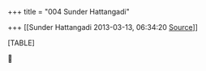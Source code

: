 +++
title = "004 Sunder Hattangadi"

+++
[[Sunder Hattangadi	2013-03-13, 06:34:20 [Source](https://groups.google.com/g/samskrita/c/bW90ltx1X1s)]]



[TABLE]



